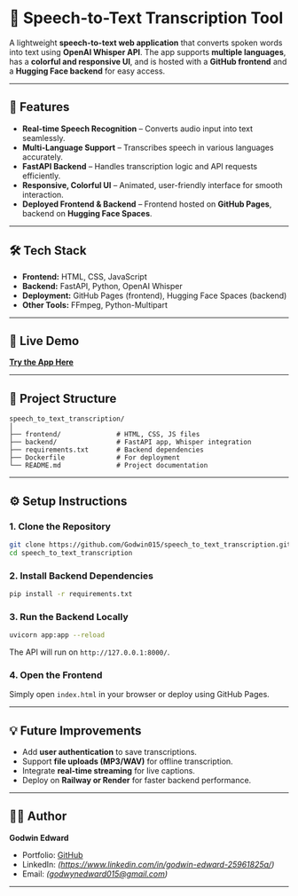 # 🎤 Speech-to-Text Transcription Tool

A lightweight **speech-to-text web application** that converts spoken words into text using **OpenAI Whisper API**. The app supports **multiple languages**, has a **colorful and responsive UI**, and is hosted with a **GitHub frontend** and a **Hugging Face backend** for easy access.

---

## 🚀 Features

* **Real-time Speech Recognition** – Converts audio input into text seamlessly.
* **Multi-Language Support** – Transcribes speech in various languages accurately.
* **FastAPI Backend** – Handles transcription logic and API requests efficiently.
* **Responsive, Colorful UI** – Animated, user-friendly interface for smooth interaction.
* **Deployed Frontend & Backend** – Frontend hosted on **GitHub Pages**, backend on **Hugging Face Spaces**.

---

## 🛠 Tech Stack

* **Frontend:** HTML, CSS, JavaScript
* **Backend:** FastAPI, Python, OpenAI Whisper
* **Deployment:** GitHub Pages (frontend), Hugging Face Spaces (backend)
* **Other Tools:** FFmpeg, Python-Multipart

---

## 🔗 Live Demo

**[Try the App Here](https://godwin015.github.io/speech_to_text_transcription/)**

---

## 📂 Project Structure

```
speech_to_text_transcription/
│
├── frontend/              # HTML, CSS, JS files
├── backend/               # FastAPI app, Whisper integration
├── requirements.txt       # Backend dependencies
├── Dockerfile             # For deployment
└── README.md              # Project documentation
```

---

## ⚙️ Setup Instructions

### 1. Clone the Repository

```bash
git clone https://github.com/Godwin015/speech_to_text_transcription.git
cd speech_to_text_transcription
```

### 2. Install Backend Dependencies

```bash
pip install -r requirements.txt
```

### 3. Run the Backend Locally

```bash
uvicorn app:app --reload
```

The API will run on `http://127.0.0.1:8000/`.

### 4. Open the Frontend

Simply open `index.html` in your browser or deploy using GitHub Pages.

---

## 💡 Future Improvements

* Add **user authentication** to save transcriptions.
* Support **file uploads (MP3/WAV)** for offline transcription.
* Integrate **real-time streaming** for live captions.
* Deploy on **Railway or Render** for faster backend performance.

---

## 🧑‍💻 Author

**Godwin Edward**

* Portfolio: [GitHub](https://github.com/Godwin015)
* LinkedIn: *(https://www.linkedin.com/in/godwin-edward-25961825a/)*
* Email: *(godwynedward015@gmail.com)*

---
